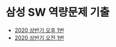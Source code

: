 # 삼성 SW 역량문제 기출

- [2020 상반기 오후 1번](https://github.com/minSsan/algorithm/tree/main/%EC%82%BC%EC%84%B1SW%EC%97%AD%EB%9F%89%EA%B8%B0%EC%B6%9C/240912)
- [2020 상반기 오전 1번](https://github.com/minSsan/algorithm/tree/main/%EC%82%BC%EC%84%B1SW%EC%97%AD%EB%9F%89%EA%B8%B0%EC%B6%9C/240913)
